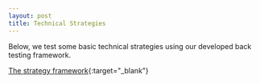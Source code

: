 ```yaml
---
layout: post
title: Technical Strategies 
---
```


<div class="message">
  Below, we test some basic technical strategies using our developed back
  testing framework.
</div>

[The strategy framework](https://github.com/bertomartin/stat4701/tree/master/framework){:target="_blank"}
